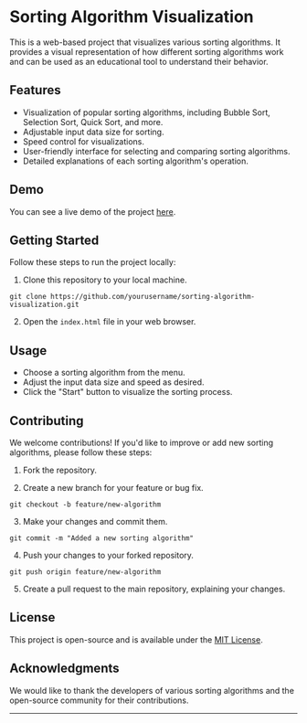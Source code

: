 


# Sorting Algorithm Visualization

This is a web-based project that visualizes various sorting algorithms. It provides a visual representation of how different sorting algorithms work and can be used as an educational tool to understand their behavior.

## Features

- Visualization of popular sorting algorithms, including Bubble Sort, Selection Sort, Quick Sort, and more.
- Adjustable input data size for sorting.
- Speed control for visualizations.
- User-friendly interface for selecting and comparing sorting algorithms.
- Detailed explanations of each sorting algorithm's operation.

## Demo

You can see a live demo of the project [here](https://your-demo-link.com).

## Getting Started

Follow these steps to run the project locally:

1. Clone this repository to your local machine.

```shell
git clone https://github.com/yourusername/sorting-algorithm-visualization.git
```

2. Open the `index.html` file in your web browser.

## Usage

- Choose a sorting algorithm from the menu.
- Adjust the input data size and speed as desired.
- Click the "Start" button to visualize the sorting process.

## Contributing

We welcome contributions! If you'd like to improve or add new sorting algorithms, please follow these steps:

1. Fork the repository.

2. Create a new branch for your feature or bug fix.

```shell
git checkout -b feature/new-algorithm
```

3. Make your changes and commit them.

```shell
git commit -m "Added a new sorting algorithm"
```

4. Push your changes to your forked repository.

```shell
git push origin feature/new-algorithm
```

5. Create a pull request to the main repository, explaining your changes.

## License

This project is open-source and is available under the [MIT License](LICENSE).

## Acknowledgments

We would like to thank the developers of various sorting algorithms and the open-source community for their contributions.

---

